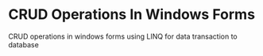 # CRUD Operations In Windows Forms

CRUD operations in windows forms using LINQ for data transaction to database
